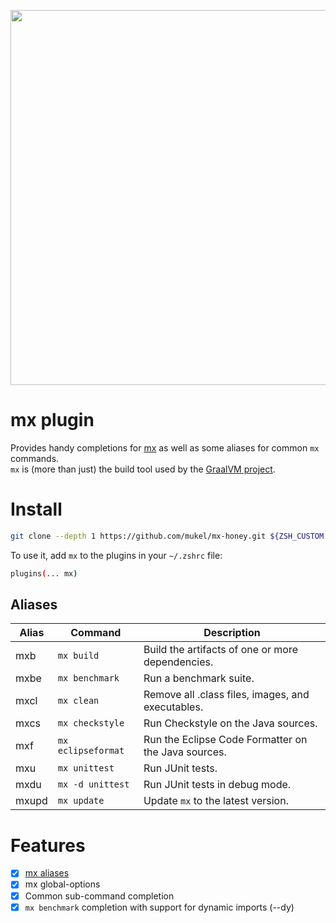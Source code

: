 <p align="center">
  <img width="600" src="https://cdn.rawgit.com/mukel/mx-honey/demo/demo.svg">
</p>

# mx plugin

Provides handy completions for [mx](https://github.com/graalvm/mx) as well as some aliases for common `mx` commands.  
`mx` is (more than just) the build tool used by the [GraalVM project](https://github.com/oracle/graal).

# Install
```zsh
git clone --depth 1 https://github.com/mukel/mx-honey.git ${ZSH_CUSTOM:=$HOME/.oh-my-zsh/custom}/plugins/mx
```

To use it, add `mx` to the plugins in your `~/.zshrc` file:
```zsh
plugins(... mx)
```

## Aliases

| Alias | Command                                   | Description                                                 |
|-------|-------------------------------------------|-------------------------------------------------------------|
| mxb   | `mx build`                                | Build the artifacts of one or more dependencies.            |
| mxbe  | `mx benchmark`                            | Run a benchmark suite.                                      |
| mxcl  | `mx clean`                                | Remove all .class files, images, and executables.           |
| mxcs  | `mx checkstyle`                           | Run Checkstyle on the Java sources.                         |
| mxf   | `mx eclipseformat`                        | Run the Eclipse Code Formatter on the Java sources.         |
| mxu   | `mx unittest`                             | Run JUnit tests.                                            |
| mxdu  | `mx -d unittest`                          | Run JUnit tests in debug mode.                              |
| mxupd | `mx update`                               | Update `mx` to the latest version.                          |

# Features 
  - [X] [mx aliases](./mx.plugin.zsh)
  - [X] mx global-options
  - [X] Common sub-command completion
  - [X] `mx benchmark` completion with support for dynamic imports (--dy)
